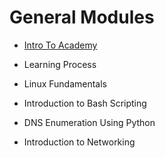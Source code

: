 # General Modules
- [Intro To Academy](Modules/Intro%20To%20Academy)

- Learning Process

- Linux Fundamentals

- Introduction to Bash Scripting

- DNS Enumeration Using Python

- Introduction to Networking
